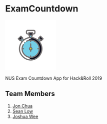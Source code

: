 # ExamCountdown
![Exam Countdown App Logo](app/src/main/res/mipmap-hdpi/ic_launcher_foreground.png)

NUS Exam Countdown App for Hack&amp;Roll 2019

## Team Members
1. [Jon Chua](https://github.com/jon-chua)
1. [Sean Low](https://github.com/seanlowjk)
1. [Joshua Wee](https://github.com/jwee97)
